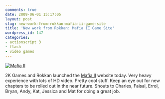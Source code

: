 ```yaml
---
comments: true
date: 2009-06-01 15:17:05
layout: post
slug: new-work-from-rokkan-mafia-ii-game-site
title: 'New work from Rokkan: Mafia II Game Site'
wordpress_id: 147
categories:
- actionscript 3
- flash
- video games
---
```


[![Mafia II](http://blog.nobien.net/wp-content/uploads/2009/06/mafia2screenshot.jpg)](http://www.mafia2game.com)

2K Games and Rokkan launched the [Mafia II](http://www.mafia2game.com) website today. Very heavy experience with lots of HD video. Pretty cool stuff. Keep an eye out for new chapters to be rolled out in the near future. Shouts to Charles, Faisal, Errol, Bryan, Andy, Kat, Jessica and Mat for doing a great job.
